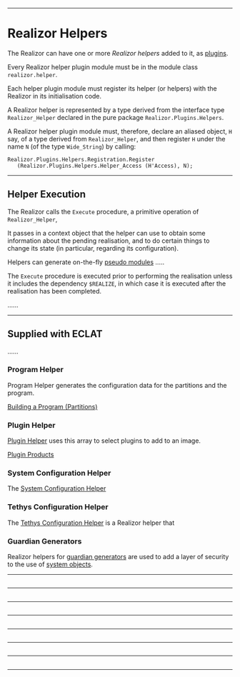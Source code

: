 -----------------------------------------------------------------------------------------------
# Realizor Helpers

The Realizor can have one or more _Realizor helpers_ added to it, as [plugins](Plugins.md).

Every Realizor helper plugin module must be in the module class `realizor.helper`. 

Each helper plugin module must register its helper (or helpers) with the Realizor in its 
initialisation code. 

A Realizor helper is represented by a type derived from the interface type `Realizor_Helper` 
declared in the pure package `Realizor.Plugins.Helpers`. 

A Realizor helper plugin module must, therefore, declare an aliased object, `H` say, of a type
derived from `Realizor_Helper`, and then register `H` under the name `N` (of the type
`Wide_String`) by calling:

    Realizor.Plugins.Helpers.Registration.Register 
       (Realizor.Plugins.Helpers.Helper_Access (H'Access), N);



-----------------------------------------------------------------------------------------------
## Helper Execution
    
The Realizor calls the `Execute` procedure, a primitive operation of `Realizor_Helper`, 

It passes in a context object that the helper can use to obtain 
some information about the pending realisation, and to do certain things to change its state 
(in particular, regarding its configuration). 

Helpers can generate on-the-fly [pseudo modules](realizor.md#pseudo) .....

The `Execute` procedure is executed prior to performing the realisation unless it includes the 
dependency `$REALIZE`, in which case it is executed after the realisation has been completed. 

......



-----------------------------------------------------------------------------------------------
## Supplied with ECLAT

......



### Program Helper


Program Helper generates the configuration data for the partitions and the program.

[Building a Program (Partitions)](../eclat/building.md#progprod)


### Plugin Helper

[Plugin Helper](../pxcr/helpers.md#plugin) uses this array to select plugins to 
add to an image.

[Plugin Products](../eclat/building.md#plugprod)



### System Configuration Helper

The [System Configuration Helper](?????) 



### Tethys Configuration Helper

The [Tethys Configuration Helper](../services/tethys.md#helper) is a Realizor helper that 






### Guardian Generators

Realizor helpers for [guardian generators](../security/guardians.md#ggen) are used to add a
layer of security to the use of [system objects](../objects/objects.md). 





-----------------------------------------------------------------------------------------------
## 





-----------------------------------------------------------------------------------------------
## 





-----------------------------------------------------------------------------------------------
## 





-----------------------------------------------------------------------------------------------
## 





-----------------------------------------------------------------------------------------------
## 





-----------------------------------------------------------------------------------------------
## 





-----------------------------------------------------------------------------------------------
## 





-----------------------------------------------------------------------------------------------
## 





